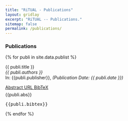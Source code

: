 ```yaml
---
title: "RiTUAL - Publications"
layout: gridlay
excerpt: "RiTUAL -- Publications."
sitemap: false
permalink: /publications/
---
```


<h3>Publications</h3>

<!--
Jump to [Under Review Articles](#under-review-articles), [Patents](#patents), [List of All Publications](#list-of-all-publications).

<h4 id="under-review-articles"> Under Review Articles </h4>

{% for publi in site.data.under_review %}

  <span class="navy">{{ publi.title }}</span><br />
  <em>{{ publi.authors }} </em><br />
  In: {{ publi.publisher }}, <i>(Submission Date: {{publi.date}})</i>
<div class="row" style="margin-bottom:5px;padding-bottom:0px">
  <div class="col-sm-12 clearfix">
  <a class="small-sky-btn" data-toggle="collapse" href="#abs-{{ forloop.index }}" role="button" aria-expanded="false" aria-controls="abs-{{ forloop.index }}">
    Abstract
  </a>
</div>
</div>
<div class="collapse" id="abs-{{ forloop.index }}">
    {{publi.abs}}
</div>

{% endfor %}

<h4 id="patents"> Patents </h4>

{% for i in site.data.patents %}

  {{ i.title }} <br />
  <em>{{ i.authors }} </em><br />
  <span class="sky">{{ i.patent-id }}</span>

{% endfor %}

<h4 id="list-of-all-publications"> List of all Publications </h4>   -->

{% for publi in site.data.publist %}

  <span class="gray">{{ publi.title }}</span><br /> 
  <em>{{ publi.authors }} </em><br />
  In: {{publi.publisher}}, <i>(Publication Date: {{ publi.date }})</i>
<div class="row" style="margin-bottom:6px;padding-bottom:0px">
  <div class="col-sm-12 clearfix">
  <a class="a" data-toggle="collapse" href="#abstract-{{ forloop.index }}" role="button" aria-expanded="false" aria-controls="abstract-{{ forloop.index }}">
  Abstract
  </a>
  <a class="a" href="{{ publi.url }}" target="_blank">
    URL
  </a>
  <a class="a" data-toggle="collapse" href="#bibtex-{{ forloop.index }}" role="button" aria-expanded="false" aria-controls="bibtex-{{ forloop.index }}">
    BibTeX
  </a>
</div>
</div>

<div class="collapse" id="abstract-{{ forloop.index }}">
    {{publi.abs}}
</div>

<div class="collapse" id="bibtex-{{ forloop.index }}">
   <pre>{{publi.bibtex}}</pre>
</div>
{% endfor %}